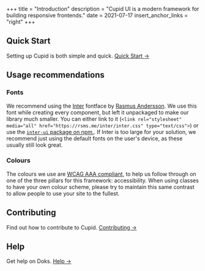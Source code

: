+++
title = "Introduction"
description = "Cupid UI is a modern framework for building responsive frontends."
date = 2021-07-17
insert_anchor_links = "right"
+++

## Quick Start

Setting up Cupid is both simple and quick. [Quick Start →](/docs/getting-started/quick-start/)

## Usage recommendations
### Fonts
We recommend using the [Inter](https://rsms.me/inter) fontface by [Rasmus Andersson](https://rsms.me). We use this font while creating every component, but left it unpackaged to make our library much smaller. You can either link to it (`<link rel="stylesheet" media="all" href="https://rsms.me/inter/inter.css" type="text/css">`) or use the [`inter-ui` package on npm.](https://www.npmjs.com/package/inter-ui). If Inter is too large for your solution, we recommend just using the default fonts on the user's device, as these usually still look great.

### Colours
The colours we use are [WCAG AAA compliant](https://webaim.org/articles/contrast/), to help us follow through on one of the three pillars for this framework: accessibility. When using classes to have your own colour scheme, please try to maintain this same contrast to allow people to use your site to the fullest.

## Contributing

Find out how to contribute to Cupid. [Contributing →](/docs/contributing/how-to-contribute/)

## Help

Get help on Doks. [Help →](/docs/help/faq/)
